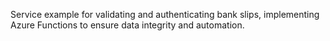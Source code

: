 Service example for validating and authenticating bank slips, implementing Azure Functions to ensure data integrity and automation.
